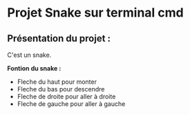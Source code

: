 # Projet Snake sur terminal cmd 
## Présentation du projet : 
C'est un snake. 


**Fontion du snake :** 
* Fleche du haut pour monter 
* Fleche du bas pour descendre 
* Fleche de droite pour aller à droite 
* Fleche de gauche pour aller à gauche 


